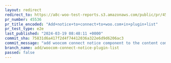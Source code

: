 ```yaml
---
layout: redirect
redirect_to: https://a8c-woo-test-reports.s3.amazonaws.com/public/pr/45536/e2e/index.html
pr_number: 45536
pr_title_encoded: "Add+notice+to+connect+to+woo.com+in+plugin+list"
pr_test_type: e2e
last_published: "2024-03-19 08:48:11 +0000"
commit_sha: 75831d6a417f2d4f74412036a322e6d9d6206ac3
commit_message: "add woocom connect notice component to the content component"
branch_name: add/woocom-connect-notice-plugin-list
passed: false
---
```

